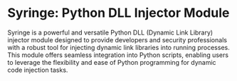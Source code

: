 # Syringe: Python DLL Injector Module
Syringe is a powerful and versatile Python DLL (Dynamic Link Library) injector module designed to provide developers and security professionals with a robust tool for injecting dynamic link libraries into running processes. This module offers seamless integration into Python scripts, enabling users to leverage the flexibility and ease of Python programming for dynamic code injection tasks.

